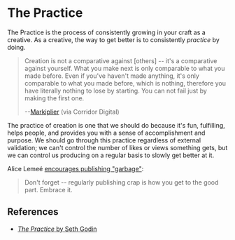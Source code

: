 # The Practice

The Practice is the process of consistently growing in your craft as a creative.
As a creative, the way to get better is to consistently _practice_ by doing.

> Creation is not a comparative against [others] -- it's a comparative against
> yourself. What you make next is only comparable to what you made before. Even
> if you've haven't made anything, it's only comparable to what you made before,
> which is nothing, therefore you have literally nothing to lose by starting.
> You can not fail just by making the first one.
>
> --[Markiplier](https://youtu.be/IHTCtxXwDAk?t=777) (via Corridor Digital)

The practice of creation is one that we should do because it's fun, fulfilling,
helps people, and provides you with a sense of accomplishment and purpose. We
should go through this practice regardless of external validation; we can't
control the number of likes or views something gets, but we can control us
producing on a regular basis to slowly get better at it.

Alice Lemeé
[encourages publishing "garbage"](https://alicelemee.ck.page/posts/it-s-not-luck-it-s-a-choice-internetly-vol-60):

> Don't forget -- regularly publishing crap is how you get to the good part.
> Embrace it.

## References

- [_The Practice_ by Seth Godin](https://seths.blog/ThePractice/)
